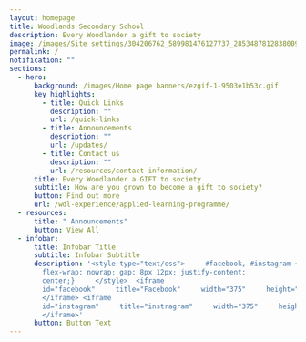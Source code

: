 ```yaml
---
layout: homepage
title: Woodlands Secondary School
description: Every Woodlander a gift to society
image: /images/Site settings/304206762_589981476127737_2853487812838009623_n.jpg
permalink: /
notification: ""
sections:
  - hero:
      background: /images/Home page banners/ezgif-1-9503e1b53c.gif
      key_highlights:
        - title: Quick Links
          description: ""
          url: /quick-links
        - title: Announcements
          description: ""
          url: /updates/
        - title: Contact us
          description: ""
          url: /resources/contact-information/
      title: Every Woodlander a GIFT to society
      subtitle: How are you grown to become a gift to society?
      button: Find out more
      url: /wdl-experience/applied-learning-programme/
  - resources:
      title: " Announcements"
      button: View All
  - infobar:
      title: Infobar Title
      subtitle: Infobar Subtitle
      description: '<style type="text/css"> 	#facebook, #instagram { display: flex;
        flex-wrap: nowrap; gap: 8px 12px; justify-content:
        center;} 	 </style>  <iframe
        id="facebook"     title="Facebook"     width="375"     height="500"     src="https://www.facebook.com/woodlandssecsch">
        </iframe> <iframe
        id="instagram"     title="instragram"     width="375"     height="500"     src="https://www.instagram.com/woodlandssec">
        </iframe>'
      button: Button Text
---
```

